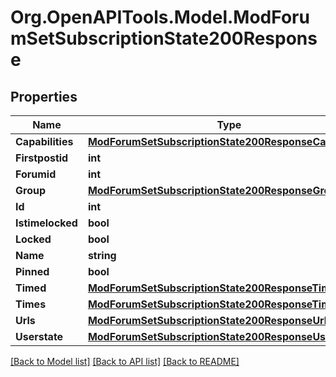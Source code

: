 # Org.OpenAPITools.Model.ModForumSetSubscriptionState200Response

## Properties

Name | Type | Description | Notes
------------ | ------------- | ------------- | -------------
**Capabilities** | [**ModForumSetSubscriptionState200ResponseCapabilities**](ModForumSetSubscriptionState200ResponseCapabilities.md) |  | 
**Firstpostid** | **int** | firstpostid | 
**Forumid** | **int** | forumid | 
**Group** | [**ModForumSetSubscriptionState200ResponseGroup**](ModForumSetSubscriptionState200ResponseGroup.md) |  | [optional] 
**Id** | **int** | id | 
**Istimelocked** | **bool** | istimelocked | 
**Locked** | **bool** | locked | 
**Name** | **string** | name | 
**Pinned** | **bool** | pinned | 
**Timed** | [**ModForumSetSubscriptionState200ResponseTimed**](ModForumSetSubscriptionState200ResponseTimed.md) |  | 
**Times** | [**ModForumSetSubscriptionState200ResponseTimes**](ModForumSetSubscriptionState200ResponseTimes.md) |  | 
**Urls** | [**ModForumSetSubscriptionState200ResponseUrls**](ModForumSetSubscriptionState200ResponseUrls.md) |  | 
**Userstate** | [**ModForumSetSubscriptionState200ResponseUserstate**](ModForumSetSubscriptionState200ResponseUserstate.md) |  | 

[[Back to Model list]](../README.md#documentation-for-models) [[Back to API list]](../README.md#documentation-for-api-endpoints) [[Back to README]](../README.md)

